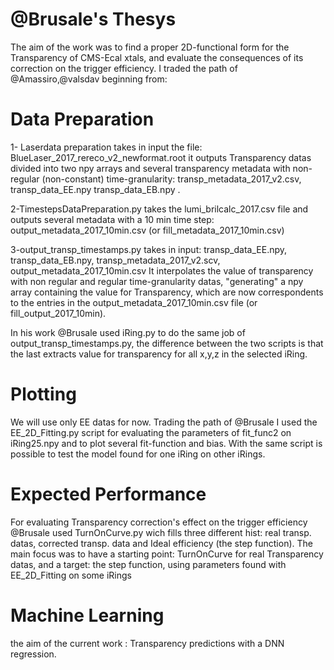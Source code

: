 # @Brusale's Thesys
The aim of the work was to find a proper 2D-functional form for the Transparency of CMS-Ecal xtals, and evaluate the consequences of its correction on the trigger efficiency. 
I traded the path of @Amassiro,@valsdav beginning from:
# Data Preparation
1- Laserdata preparation takes in input the file:
BlueLaser_2017_rereco_v2_newformat.root
it outputs Transparency datas divided into two npy arrays and several transparency metadata with non-regular (non-constant) time-granularity: transp_metadata_2017_v2.csv, transp_data_EE.npy transp_data_EB.npy .

2-TimestepsDataPreparation.py takes the lumi_brilcalc_2017.csv file and outputs several metadata with a 10 min time step: output_metadata_2017_10min.csv (or fill_metadata_2017_10min.csv)

3-output_transp_timestamps.py takes in input: 
transp_data_EE.npy, transp_data_EB.npy, transp_metadata_2017_v2.scv, output_metadata_2017_10min.csv
It interpolates the value of transparency with non regular and regular time-granularity datas, "generating" a npy array containing the value for Transparency, which are now correspondents to the entries in the output_metadata_2017_10min.csv file (or fill_output_2017_10min).

In his work @Brusale used iRing.py to do the same job of output_transp_timestamps.py, the difference between the two scripts is that the last extracts value for transparency for all x,y,z in the selected iRing.

# Plotting
We will use only EE datas for now.
Trading the path of @Brusale I used the EE_2D_Fitting.py script for evaluating the parameters of fit_func2 on iRing25.npy and to plot several fit-function and bias.
With the same script is possible to test the model found for one iRing on other iRings.


# Expected Performance
For evaluating Transparency correction's effect on the trigger efficiency @Brusale used TurnOnCurve.py wich fills three different hist: real transp. datas, corrected transp. data and Ideal efficiency (the step function).
The main focus was to have a starting point: TurnOnCurve for real Transparency datas, and a target: the step function, using parameters found with EE_2D_Fitting on some iRings

# Machine Learning 
the aim of the current work : Transparency predictions with a DNN regression.



